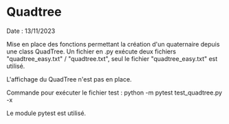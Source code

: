 # Quadtree
Date : 13/11/2023

Mise en place des fonctions permettant la création d'un quaternaire depuis une class QuadTree.
Un fichier en .py exécute deux fichiers "quadtree_easy.txt" / "quadtree.txt", seul le fichier "quadtree_easy.txt" est utilisé.

L'affichage du QuadTree n'est pas en place.

Commande pour exécuter le fichier test : python -m pytest test_quadtree.py -x

Le module pytest est utilisé. 


